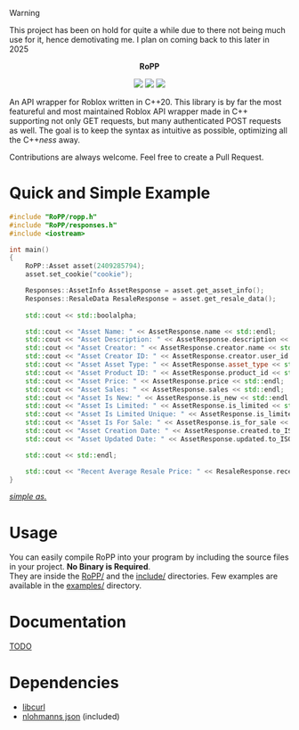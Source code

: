 > [!WARNING]  
> This project has been on hold for quite a while due to there not being much use for it, hence demotivating me. I plan on coming back to this later in 2025

<p align="center"><b>RoPP</b></p>

<p align="center">
  <img src="https://img.shields.io/github/license/sightem/ropp">
  <img src="https://img.shields.io/github/issues/sightem/ropp">
  <img src="https://img.shields.io/github/commit-activity/w/sightem/ropp">
</p>

An API wrapper for Roblox written in C++20. This library is by far the most featureful and most maintained Roblox API wrapper made in C++ supporting not only GET requests, but many authenticated POST requests as well. The goal is to keep the syntax as intuitive as possible, optimizing all the C++*ness* away.

Contributions are always welcome. Feel free to create a Pull Request.

Quick and Simple Example
=========
```cpp
#include "RoPP/ropp.h"
#include "RoPP/responses.h"
#include <iostream>

int main()
{
    RoPP::Asset asset(2409285794);
    asset.set_cookie("cookie");

    Responses::AssetInfo AssetResponse = asset.get_asset_info();
    Responses::ResaleData ResaleResponse = asset.get_resale_data();
    
    std::cout << std::boolalpha;

    std::cout << "Asset Name: " << AssetResponse.name << std::endl;
    std::cout << "Asset Description: " << AssetResponse.description << std::endl;
    std::cout << "Asset Creator: " << AssetResponse.creator.name << std::endl;
    std::cout << "Asset Creator ID: " << AssetResponse.creator.user_id << std::endl;
    std::cout << "Asset Asset Type: " << AssetResponse.asset_type << std::endl;
    std::cout << "Asset Product ID: " << AssetResponse.product_id << std::endl;
    std::cout << "Asset Price: " << AssetResponse.price << std::endl;
    std::cout << "Asset Sales: " << AssetResponse.sales << std::endl;
    std::cout << "Asset Is New: " << AssetResponse.is_new << std::endl;
    std::cout << "Asset Is Limited: " << AssetResponse.is_limited << std::endl;
    std::cout << "Asset Is Limited Unique: " << AssetResponse.is_limited_unique << std::endl;
    std::cout << "Asset Is For Sale: " << AssetResponse.is_for_sale << std::endl;
    std::cout << "Asset Creation Date: " << AssetResponse.created.to_ISO8601() << std::endl;
    std::cout << "Asset Updated Date: " << AssetResponse.updated.to_ISO8601() << std::endl;

    std::cout << std::endl;

    std::cout << "Recent Average Resale Price: " << ResaleResponse.recent_average_price << std::endl;
}
```
[*simple as.*](https://github.com/Sightem/RoPP/tree/master/examples)

Usage
=========

You can easily compile RoPP into your program by including the source files in your project. **No Binary is Required**.    
They are inside the [RoPP/](https://github.com/Sightem/RoPP/tree/master/RoPP) and the [include/](https://github.com/Sightem/RoPP/tree/master/include) directories. Few examples are available in the [examples/](https://github.com/Sightem/RoPP/tree/master/examples) directory.

Documentation
=========
[TODO](https://github.com/Sightem/RoPP/wiki)

Dependencies
=========
- [libcurl](https://curl.se/libcurl/)
- [nlohmanns json](https://github.com/nlohmann/json) (included)
